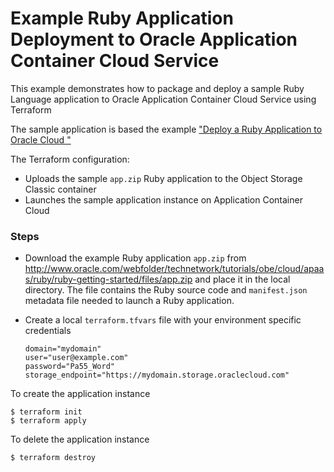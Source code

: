 Example Ruby Application Deployment to Oracle Application Container Cloud Service
=================================================================================

This example demonstrates how to package and deploy a sample Ruby Language application to Oracle Application Container Cloud Service using Terraform

The sample application is based the example ["Deploy a Ruby Application to Oracle Cloud
"](http://www.oracle.com/webfolder/technetwork/tutorials/obe/cloud/apaas/ruby/ruby-getting-started/ruby-getting-started.html)

The Terraform configuration:

- Uploads the sample `app.zip` Ruby application to the Object Storage Classic container
- Launches the sample application instance on Application Container Cloud

### Steps

- Download the example Ruby application `app.zip` from  http://www.oracle.com/webfolder/technetwork/tutorials/obe/cloud/apaas/ruby/ruby-getting-started/files/app.zip and place it in the local directory. The file contains the Ruby source code and `manifest.json` metadata file needed to launch a Ruby application.

- Create a local `terraform.tfvars` file with your environment specific credentials

  ```
  domain="mydomain"
  user="user@example.com"
  password="Pa55_Word"
  storage_endpoint="https://mydomain.storage.oraclecloud.com"
  ```

To create the application instance

```
$ terraform init
$ terraform apply
```

To delete the application instance

```
$ terraform destroy
```
